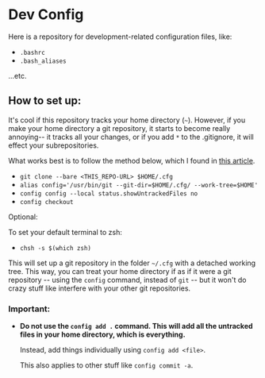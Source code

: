 # Dev Config

Here is a repository for development-related configuration files, like:

* `.bashrc`
* `.bash_aliases`

...etc.

## How to set up:

It's cool if this repository tracks your home directory (`~`). However, if you make your home directory a git repository, it starts
to become really annoying-- it tracks all your changes, or if you add `*` to the .gitignore, it will effect your subrepositories.

What works best is to follow the method below, which I found in [this article](https://developer.atlassian.com/blog/2016/02/best-way-to-store-dotfiles-git-bare-repo/).

* `git clone --bare <THIS_REPO-URL> $HOME/.cfg`
* `alias config='/usr/bin/git --git-dir=$HOME/.cfg/ --work-tree=$HOME'`
* `config config --local status.showUntrackedFiles no`
* `config checkout`

Optional:

To set your default terminal to zsh:
* `chsh -s $(which zsh)`

This will set up a git repository in the folder `~/.cfg` with a detached working tree. This way, you can treat your home directory if as if it were a git repository
-- using the `config` command, instead of `git` -- but it won't do crazy stuff like interfere with your other git repositories. 


### Important:

* __Do **not** use the `config add .` command. This will add all the untracked files in your home directory, which is **everything**.__

    Instead, add things individually using `config add <file>`.

    This also applies to other stuff like `config commit -a`. 


